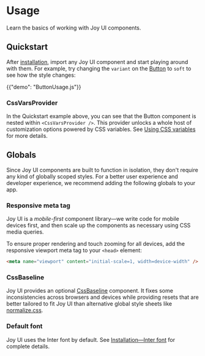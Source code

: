 # Usage

<p class="description">Learn the basics of working with Joy UI components.</p>

## Quickstart

After [installation](/joy-ui/getting-started/installation/), import any Joy UI component and start playing around with them.
For example, try changing the `variant` on the [Button](/joy-ui/react-button/) to `soft` to see how the style changes:

{{"demo": "ButtonUsage.js"}}

### CssVarsProvider

In the Quickstart example above, you can see that the Button component is nested within `<CssVarsProvider />`.
This provider unlocks a whole host of customization options powered by CSS variables.
See [Using CSS variables](/joy-ui/customization/using-css-variables/) for more details.

## Globals

Since Joy UI components are built to function in isolation, they don't require any kind of globally scoped styles.
For a better user experience and developer experience, we recommend adding the following globals to your app.

### Responsive meta tag

Joy UI is a _mobile-first_ component library—we write code for mobile devices first, and then scale up the components as necessary using CSS media queries.

To ensure proper rendering and touch zooming for all devices, add the responsive viewport meta tag to your `<head>` element:

```html
<meta name="viewport" content="initial-scale=1, width=device-width" />
```

### CssBaseline

Joy UI provides an optional [CssBaseline](/joy-ui/react-css-baseline/) component.
It fixes some inconsistencies across browsers and devices while providing resets that are better tailored to fit Joy UI than alternative global style sheets like [normalize.css](https://github.com/necolas/normalize.css/).

### Default font

Joy UI uses the Inter font by default.
See [Installation—Inter font](/joy-ui/getting-started/installation/#inter-font) for complete details.
